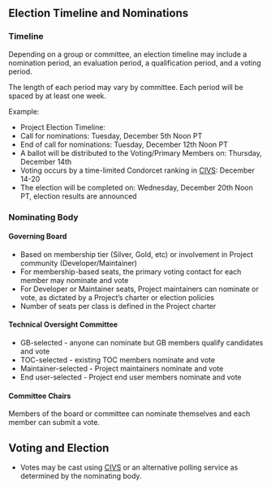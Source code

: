 ## Election Timeline and Nominations

### Timeline
Depending on a group or committee, an election timeline may include a nomination period, an evaluation period, a qualification period, and a voting period.

The length of each period may vary by committee. Each period will be spaced by at least one week.

Example: 
* Project Election Timeline:
* Call for nominations: Tuesday, December 5th Noon PT
* End of call for nominations: Tuesday, December 12th Noon PT
* A ballot will be distributed to the Voting/Primary Members on: Thursday, December 14th
* Voting occurs by a time-limited Condorcet ranking in [CIVS](https://civs.cs.cornell.edu/civs_create.html): December 14-20
* The election will be completed on: Wednesday, December 20th Noon PT, election results are announced

### Nominating Body

#### Governing Board
* Based on membership tier (Silver, Gold, etc) or involvement in Project community (Developer/Maintainer)
* For membership-based seats, the primary voting contact for each member may nominate and vote
* For Developer or Maintainer seats, Project maintainers can nominate or vote, as dictated by a Project’s charter or election policies
* Number of seats per class is defined in the Project charter

#### Technical Oversight Committee
* GB-selected - anyone can nominate but GB members qualify candidates and vote
* TOC-selected - existing TOC members nominate and vote
* Maintainer-selected - Project maintainers nominate and vote
* End user-selected - Project end user members nominate and vote

#### Committee Chairs
Members of the board or committee can nominate themselves and each member can submit a vote.

## Voting and Election

* Votes may be cast using [CIVS](https://civs.cs.cornell.edu/civs_create.html) or an alternative polling service as determined by the nominating body.
